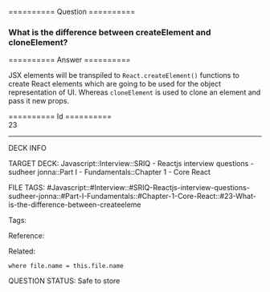 ========== Question ==========  

### What is the difference between createElement and cloneElement?  

========== Answer ==========  

JSX elements will be transpiled to `React.createElement()` functions to create React elements which are going to be used for the object representation of UI. Whereas `cloneElement` is used to clone an element and pass it new props.

========== Id ==========  
23

---

DECK INFO

TARGET DECK: Javascript::Interview::SRIQ - Reactjs interview questions - sudheer jonna::Part I - Fundamentals::Chapter 1 - Core React

FILE TAGS: #Javascript::#Interview::#SRIQ-Reactjs-interview-questions-sudheer-jonna::#Part-I-Fundamentals::#Chapter-1-Core-React::#23-What-is-the-difference-between-createeleme

Tags:

Reference:

Related:

```dataview
where file.name = this.file.name
```
QUESTION STATUS: Safe to store
